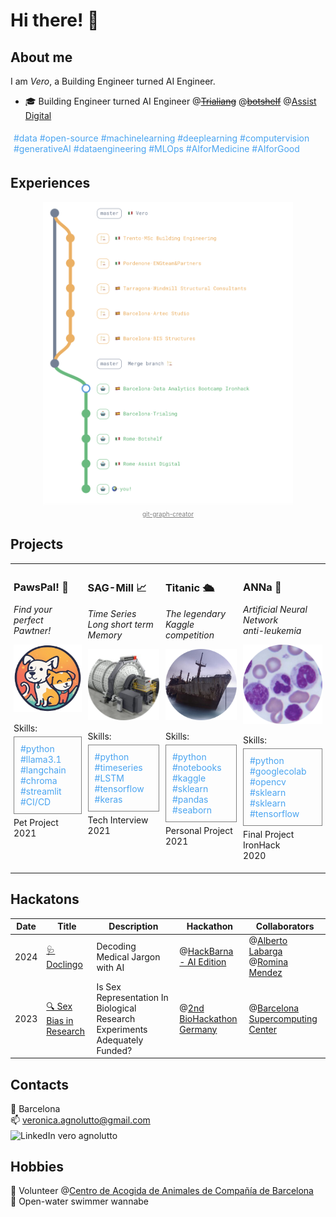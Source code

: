 <h1> Hi there! 👋 </h1>

## About me

I am *Vero*, a Building Engineer turned AI Engineer.
  - 🎓  Building Engineer turned AI Engineer  @~~[Trialiang](https://www.trialing.org/)~~ @~~[botshelf](https://botshelf.ai/)~~ @[Assist Digital](https://assistdigital.com/)

<div style="border: 0px solid grey; padding: 5px; margin-top: 2px; border-radius: 0px; text-align: left;">
  <span style="font-size: 14px; color: #4aa4f0;">#data #open-source #machinelearning #deeplearning #computervision #generativeAI #dataengineering #MLOps #AIforMedicine #AIforGood</span>
</div>


## Experiences

<div style="text-align: center;">
  <img src="imgs/timeline.png" alt="Timeline" width="400"/>
  <br>
  <a href="https://git-graph-creator.netlify.app/" style="font-size: 10px; color: grey;">git-graph-creator</a>
</div>


## Projects

<table style="width: 100%; border-collapse: collapse; table-layout: fixed;">
  <tr>
    <!-- First Project -->
    <td style="padding: 5px; vertical-align: top; height: 300px;"> <!-- Adjust height as needed -->
      <h3>PawsPal! 🐾</h3>
      <p style="font-size: 14px;"><em>Find your perfect<br>Pawtner!</em></p>
      <a href="https://github.com/cucu-o0/paws-pal">
        <img src="imgs/partyrock.png" alt="Adopt a Love Animal" style="width: 400px; height: auto; aspect-ratio: 1 / 1;" />
      </a>
      <p style="margin-bottom: 5px;">Skills:</p>
      <div style="border: 1px solid grey; padding: 10px; border-radius: 0px; text-align: left;">
        <span style="font-size: 14px; color: #4aa4f0;">#python #llama3.1 #langchain #chroma #streamlit #CI/CD</span>
      </div>
      <p style="margin-top: 5px;">Pet Project<br>2021</p>
    <!-- Second Project -->
    <td style="padding: 5px; vertical-align: top; height: 300px;">
      <h3>SAG-Mill 📈</h3>
      <p style="font-size: 14px;"><em>Time Series<br>Long short term Memory</em></p>
      <a href="https://github.com/cucu-o0/SAG-Mill">
        <img src="imgs/sag_mill.png" alt="SAG-Mill" style="width: 400px; height: auto; aspect-ratio: 1 / 1;" />
      </a>
      <p style="margin-bottom: 5px;">Skills:</p>
      <div style="border: 1px solid grey; padding: 10px; border-radius: 0px; text-align: left;">
        <span style="font-size: 14px; color: #4aa4f0;">#python #timeseries #LSTM #tensorflow #keras</span>
      </div>
      <p style="margin-top: 5px;">Tech Interview<br>2021</p>
    </td>
    <!-- Third Project -->
    <td style="padding: 5px; vertical-align: top; height: 300px;">
      <h3>Titanic 🛳️</h3>
      <p style="font-size: 14px;"><em>The legendary<br>Kaggle competition</em></p>
      <a href="https://drive.google.com/drive/u/1/folders/11Z8Y15rVWJ9m-ZBSfprtLk0oRYxpX0q7">
        <img src="imgs/titanic.png" alt="Titanic" style="width: 400px; height: auto; aspect-ratio: 1 / 1;" />
      </a>
      <p style="margin-bottom: 5px;">Skills:</p>
      <div style="border: 1px solid grey; padding: 10px; border-radius: 0px; text-align: left;">
        <span style="font-size: 14px; color: #4aa4f0;">#python #notebooks #kaggle #sklearn #pandas #seaborn</span>
      </div>
      <p style="margin-top: 5px;">Personal Project<br>2021</p>
    </td>
    <!-- Fourth Project -->
    <td style="padding: 5px; vertical-align: top; height: 300px;">
      <h3>ANNa 🧠</h3>
      <p style="font-size: 14px;"><em>Artificial Neural Network<br>anti-leukemia</em></p>
      <a href="https://drive.google.com/file/d/1GIPx9gteXYtnzZqV_5Xf3pdDmMsKStV_/view?usp=sharing">
        <img src="imgs/ANNa.png" alt="ANNa" style="width: 400px; height: auto; aspect-ratio: 1 / 1;" />
      </a>
      <p style="margin-bottom: 5px;">Skills:</p>
      <div style="border: 1px solid grey; padding: 10px; border-radius: 0px; text-align: left;">
        <span style="font-size: 14px; color: #4aa4f0;">#python #googlecolab #opencv #sklearn #sklearn #tensorflow</span>
      </div>
      <p style="margin-top: 5px;">Final Project IronHack<br>2020</p>
    </td>
  </tr>
</table>



## Hackatons
| Date | Title | Description | Hackathon | Collaborators |
|------|-------|-------------|-----------|---------------|
| 2024 | [🩺 Doclingo](https://github.com/alabarga/hackbcn-2024) | Decoding Medical Jargon with AI | @[HackBarna - AI Edition](https://www.hackbarna.com/en) | @[Alberto Labarga](https://www.linkedin.com/in/albertolabarga/)  @[Romina Mendez](https://www.linkedin.com/in/mendezromina/) |
| 2023 | [🔍 Sex Bias in Research](hackatons/FINAL_PRESENTATION_15_12_23.pptx) | Is Sex Representation In Biological Research Experiments Adequately Funded? |@[2nd BioHackathon Germany](https://www.denbi.de/de-nbi-events/1547-biohackathon-germany-2) | @[Barcelona Supercomputing Center](https://www.bsc.es/) |


## Contacts
📍 Barcelona   
📫 veronica.agnolutto@gmail.com   
<span style="display: inline-flex; align-items: flex-end;">
    <a href="https://www.linkedin.com/in/veroagnolutto/" style="text-decoration: none; display: inline-block;">
        <img src="https://upload.wikimedia.org/wikipedia/commons/e/e9/Linkedin_icon.svg" alt="LinkedIn" style="width: 16px; height: auto; vertical-align: middle;">
    </a>
    <a href="https://www.linkedin.com/in/veroagnolutto/" style="text-decoration: none; margin-left: 4px; display: inline-block; vertical-align: middle;">vero agnolutto</a>
</span>


## Hobbies
🐶 Volunteer @[Centro de Acogida de Animales de Compañía de Barcelona](https://ajuntament.barcelona.cat/benestaranimal/es/centro-de-acogida-de-animales-de-compania-caacb)  
🌊 Open-water swimmer wannabe




